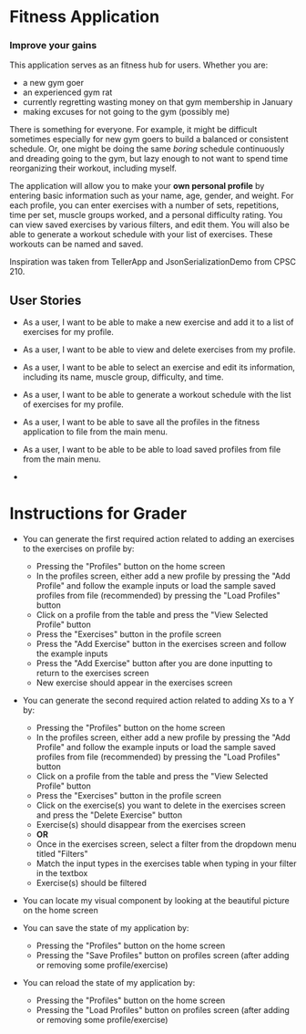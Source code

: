 # Fitness Application

###  Improve your gains
This application serves as an fitness hub for users. Whether you are:

- a new gym goer
- an experienced gym rat
- currently regretting wasting money on that gym membership in January
- making excuses for not going to the gym (possibly me)

There is something for everyone. For example, it might be difficult sometimes especially for new gym goers to
build a balanced or consistent schedule. Or, one might be doing the same *boring* schedule
continuously and dreading going to the gym, but lazy enough to not want to spend time reorganizing their workout,
including myself.

The application will allow you to make your **own personal profile** by entering basic information such as your name,
age, gender, and weight. For each profile, you can enter exercises with a number of sets,
repetitions, time per set, muscle groups worked, and a personal difficulty rating. 
You can view saved exercises by various filters, and edit them.
You will also be able to generate a workout schedule with your list of exercises. 
These workouts can be named and saved.

Inspiration was taken from TellerApp and JsonSerializationDemo from CPSC 210.

## User Stories
- As a user, I want to be able to make a new exercise and add it to a list of exercises for my profile.
- As a user, I want to be able to view and delete exercises from my profile.
- As a user, I want to be able to select an exercise and edit its information,
  including its name, muscle group, difficulty, and time.
- As a user, I want to be able to generate a workout schedule with the list of exercises for my profile.

- As a user, I want to be able to save all the profiles in the fitness application to file from the main menu.
- As a user, I want to be able to be able to load saved profiles from file from the main menu.
- 
# Instructions for Grader

- You can generate the first required action related to adding an exercises to the exercises on profile by:
  - Pressing the "Profiles" button on the home screen
  - In the profiles screen, either add a new profile by pressing the "Add Profile" and follow the example inputs or
  load the sample saved profiles from file (recommended) by pressing the "Load Profiles" button
  - Click on a profile from the table and press the "View Selected Profile" button
  - Press the "Exercises" button in the profile screen
  - Press the "Add Exercise" button in the exercises screen and follow the example inputs
  - Press the "Add Exercise" button after you are done inputting to return to the exercises screen
  - New exercise should appear in the exercises screen
  
- You can generate the second required action related to adding Xs to a Y by:
  - Pressing the "Profiles" button on the home screen
  - In the profiles screen, either add a new profile by pressing the "Add Profile" and follow the example inputs or
    load the sample saved profiles from file (recommended) by pressing the "Load Profiles" button
  - Click on a profile from the table and press the "View Selected Profile" button
  - Press the "Exercises" button in the profile screen
  - Click on the exercise(s) you want to delete in the exercises screen and press the "Delete Exercise" button
  - Exercise(s) should disappear from the exercises screen
  - **OR**
  - Once in the exercises screen, select a filter from the dropdown menu titled "Filters"
  - Match the input types in the exercises table when typing in your filter in the textbox
  - Exercise(s) should be filtered

- You can locate my visual component by looking at the beautiful picture on the home screen

- You can save the state of my application by:
  - Pressing the "Profiles" button on the home screen
  - Pressing the "Save Profiles" button on profiles screen (after adding or removing some profile/exercise)

- You can reload the state of my application by:
  - Pressing the "Profiles" button on the home screen
  - Pressing the "Load Profiles" button on profiles screen (after adding or removing some profile/exercise)
